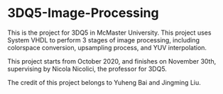 # 3DQ5-Image-Processing
This is the project for 3DQ5 in McMaster University.
This project uses System VHDL to perform 3 stages of image processing, including colorspace conversion, upsampling process, and YUV interpolation.

This project starts from October 2020, and finishes on November 30th, supervising by Nicola Nicolici, the professor for 3DQ5.

The credit of this project belongs to Yuheng Bai and Jingming Liu.

